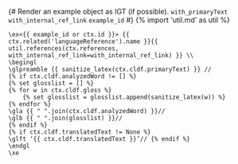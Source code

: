 {# 
  Render an example object as IGT (if possible). 
  `with_primaryText`
  `with_internal_ref_link`
  `example_id`
#}
{% import 'util.md' as util %}
```{=latex}
\ex<{{ example_id or ctx.id }}> {{ ctx.related('languageReference').name }}{{ util.references(ctx.references, with_internal_ref_link=with_internal_ref_link) }} \\
\begingl
\glpreamble {{ sanitize_latex(ctx.cldf.primaryText) }} //
{% if ctx.cldf.analyzedWord != [] %}
{% set glosslist = [] %}
{% for w in ctx.cldf.gloss %}
    {% set glosslist = glosslist.append(sanitize_latex(w)) %}
{% endfor %}
\gla {{ " ".join(ctx.cldf.analyzedWord) }}//
\glb {{ " ".join(glosslist) }}//
{% endif %}
{% if ctx.cldf.translatedText != None %}
\glft ‘{{ ctx.cldf.translatedText }}’// {% endif %} 
\endgl 
\xe
```